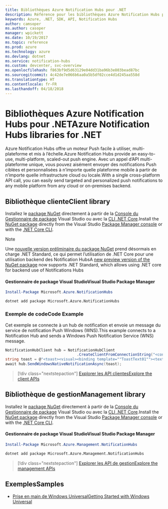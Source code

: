 ```yaml
---
title: Bibliothèques Azure Notification Hubs pour .NET
description: Référence pour les bibliothèques Azure Notification Hubs pour .NET
keywords: Azure, .NET, SDK, API, Notification Hubs
author: camsoper
ms.author: casoper
manager: wpickett
ms.date: 10/19/2017
ms.topic: reference
ms.prod: azure
ms.technology: azure
ms.devlang: dotnet
ms.service: notification-hubs
ms.custom: devcenter, svc-overview
ms.openlocfilehash: f863bf9d5d63129e04dd31ba96b3e803bead87bc
ms.sourcegitcommit: 4c42de7e066b6aa0a5b5df02cce4d1d245aa558d
ms.translationtype: HT
ms.contentlocale: fr-FR
ms.lasthandoff: 04/18/2018
---
```

# <a name="azure-notification-hubs-libraries-for-net"></a><span data-ttu-id="5f2d6-104">Bibliothèques Azure Notification Hubs pour .NET</span><span class="sxs-lookup"><span data-stu-id="5f2d6-104">Azure Notification Hubs libraries for .NET</span></span>

<span data-ttu-id="5f2d6-105">Azure Notification Hubs offre un moteur Push facile à utiliser, multi-plateforme et mis à l’échelle.</span><span class="sxs-lookup"><span data-stu-id="5f2d6-105">Azure Notification Hubs provide an easy-to-use, multi-platform, scaled-out push engine.</span></span> <span data-ttu-id="5f2d6-106">Avec un appel d’API multi-plateforme unique, vous pouvez aisément envoyer des notifications Push ciblées et personnalisées à n’importe quelle plateforme mobile à partir de n’importe quelle infrastructure cloud ou locale.</span><span class="sxs-lookup"><span data-stu-id="5f2d6-106">With a single cross-platform API call, you can easily send targeted and personalized push notifications to any mobile platform from any cloud or on-premises backend.</span></span>

## <a name="client-library"></a><span data-ttu-id="5f2d6-107">Bibliothèque cliente</span><span class="sxs-lookup"><span data-stu-id="5f2d6-107">Client library</span></span>

<span data-ttu-id="5f2d6-108">Installez le [package NuGet](https://www.nuget.org/packages/Microsoft.Azure.NotificationHubs) directement à partir de la [Console du Gestionnaire de package][PackageManager] Visual Studio ou avec la [CLI .NET Core][DotNetCLI].</span><span class="sxs-lookup"><span data-stu-id="5f2d6-108">Install the [NuGet package](https://www.nuget.org/packages/Microsoft.Azure.NotificationHubs) directly from the Visual Studio [Package Manager console][PackageManager] or with the [.NET Core CLI][DotNetCLI].</span></span>

> [!NOTE]
> <span data-ttu-id="5f2d6-109">Une [nouvelle version préliminaire du package NuGet](https://www.nuget.org/packages/Microsoft.Azure.NotificationHubs/2.0.0-preview1) prend désormais en charge .NET Standard, ce qui permet l’utilisation de .NET Core pour une utilisation backend des Notification Hubs</span><span class="sxs-lookup"><span data-stu-id="5f2d6-109">A [new preview version of the NuGet package](https://www.nuget.org/packages/Microsoft.Azure.NotificationHubs/2.0.0-preview1) now supports .NET Standard, which allows using .NET core for backend use of Notifications Hubs</span></span>

#### <a name="visual-studio-package-manager"></a><span data-ttu-id="5f2d6-110">Gestionnaire de package Visual Studio</span><span class="sxs-lookup"><span data-stu-id="5f2d6-110">Visual Studio Package Manager</span></span>

```powershell
Install-Package Microsoft.Azure.NotificationHubs
```

```bash
dotnet add package Microsoft.Azure.NotificationHubs
```

### <a name="code-example"></a><span data-ttu-id="5f2d6-111">Exemple de code</span><span class="sxs-lookup"><span data-stu-id="5f2d6-111">Code Example</span></span>

<span data-ttu-id="5f2d6-112">Cet exemple se connecte à un hub de notification et envoie un message du service de notification Push Windows (WNS).</span><span class="sxs-lookup"><span data-stu-id="5f2d6-112">This example connects to a Notification Hub and sends a Windows Push Notification Service (WNS) message.</span></span>

```csharp
NotificationHubClient hub = NotificationHubClient
                                .CreateClientFromConnectionString("<connection string with full access>", "<hub name>");
string toast = @"<toast><visual><binding template=""ToastText01""><text id=""1"">Hello from a .NET App!</text></binding></visual></toast>";
await hub.SendWindowsNativeNotificationAsync(toast);
```

> [!div class="nextstepaction"]
> [<span data-ttu-id="5f2d6-113">Explorer les API clientes</span><span class="sxs-lookup"><span data-stu-id="5f2d6-113">Explore the client APIs</span></span>](/dotnet/api/overview/azure/notificationhubs/client)


## <a name="management-library"></a><span data-ttu-id="5f2d6-114">Bibliothèque de gestion</span><span class="sxs-lookup"><span data-stu-id="5f2d6-114">Management library</span></span>

<span data-ttu-id="5f2d6-115">Installez le [package NuGet](https://www.nuget.org/packages/Microsoft.Azure.Management.NotificationHubs) directement à partir de la [Console du Gestionnaire de package][PackageManager] Visual Studio ou avec la [CLI .NET Core][DotNetCLI].</span><span class="sxs-lookup"><span data-stu-id="5f2d6-115">Install the [NuGet package](https://www.nuget.org/packages/Microsoft.Azure.Management.NotificationHubs) directly from the Visual Studio [Package Manager console][PackageManager] or with the [.NET Core CLI][DotNetCLI].</span></span>

#### <a name="visual-studio-package-manager"></a><span data-ttu-id="5f2d6-116">Gestionnaire de package Visual Studio</span><span class="sxs-lookup"><span data-stu-id="5f2d6-116">Visual Studio Package Manager</span></span>

```powershell
Install-Package Microsoft.Azure.Management.NotificationHubs
```

```bash
dotnet add package Microsoft.Azure.Management.NotificationHubs
```

> [!div class="nextstepaction"]
> [<span data-ttu-id="5f2d6-117">Explorer les API de gestion</span><span class="sxs-lookup"><span data-stu-id="5f2d6-117">Explore the management APIs</span></span>](/dotnet/api/overview/azure/notificationhubs/management)

## <a name="samples"></a><span data-ttu-id="5f2d6-118">Exemples</span><span class="sxs-lookup"><span data-stu-id="5f2d6-118">Samples</span></span>

- [<span data-ttu-id="5f2d6-119">Prise en main de Windows Universal</span><span class="sxs-lookup"><span data-stu-id="5f2d6-119">Getting Started with Windows Universal</span></span>](https://github.com/Azure/azure-notificationhubs-samples/tree/master/dotnet/GetStartedWindowsUniversal)

[PackageManager]: https://docs.microsoft.com/nuget/tools/package-manager-console
[DotNetCLI]: https://docs.microsoft.com/dotnet/core/tools/dotnet-add-package
